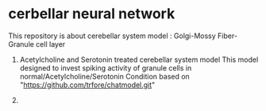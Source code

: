 # cerbellar neural network
This repository is about cerebellar system model : Golgi-Mossy Fiber-Granule cell layer
1. Acetylcholine and Serotonin treated cerebellar system model
   This model designed to invest spiking activity of granule cells in normal/Acetylcholine/Serotonin Condition
   based on "https://github.com/trfore/chatmodel.git"

3. 
